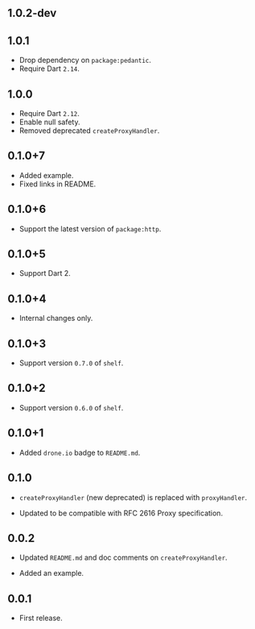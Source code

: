 ## 1.0.2-dev

## 1.0.1

- Drop dependency on `package:pedantic`.
- Require Dart `2.14`.

## 1.0.0

- Require Dart `2.12`.
- Enable null safety.
- Removed deprecated `createProxyHandler`.

## 0.1.0+7

* Added example.
* Fixed links in README.

## 0.1.0+6

* Support the latest version of `package:http`.

## 0.1.0+5

* Support Dart 2.

## 0.1.0+4

* Internal changes only.

## 0.1.0+3

* Support version `0.7.0` of `shelf`.

## 0.1.0+2

* Support version `0.6.0` of `shelf`.

## 0.1.0+1

* Added `drone.io` badge to `README.md`.

## 0.1.0

* `createProxyHandler` (new deprecated) is replaced with `proxyHandler`.

* Updated to be compatible with RFC 2616 Proxy specification.

## 0.0.2

* Updated `README.md` and doc comments on `createProxyHandler`.

* Added an example.

## 0.0.1

* First release.
